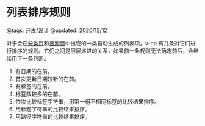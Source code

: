 # 列表排序规则

@tags: 开发/设计
@updated: 2020/12/12

对于会在[分类页](/categories.md "#")和[搜索页](/search.md "#")中出现的一类自动生成的列表项，v-no 有几条对它们进行排序的规则。它们之间是层层递进的关系，如果前一条规则无法确定前后，会继续用下一条判断。

1. 有日期的在前。
1. 首次更新日期较新的在前。
1. 有标签的在前。
1. 标签数较多的在前。
1. 依次比较标签字符串，用第一组不相同标签的比较结果排序。
1. 用标题字符串的比较结果排序。
1. 用路径字符串的比较结果排序。
